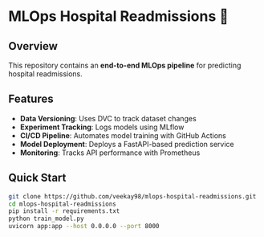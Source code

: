 # MLOps Hospital Readmissions 🚀

## Overview
This repository contains an **end-to-end MLOps pipeline** for predicting hospital readmissions.

## Features
- **Data Versioning**: Uses DVC to track dataset changes
- **Experiment Tracking**: Logs models using MLflow
- **CI/CD Pipeline**: Automates model training with GitHub Actions
- **Model Deployment**: Deploys a FastAPI-based prediction service
- **Monitoring**: Tracks API performance with Prometheus

## Quick Start
```bash
git clone https://github.com/veekay98/mlops-hospital-readmissions.git
cd mlops-hospital-readmissions
pip install -r requirements.txt
python train_model.py
uvicorn app:app --host 0.0.0.0 --port 8000
